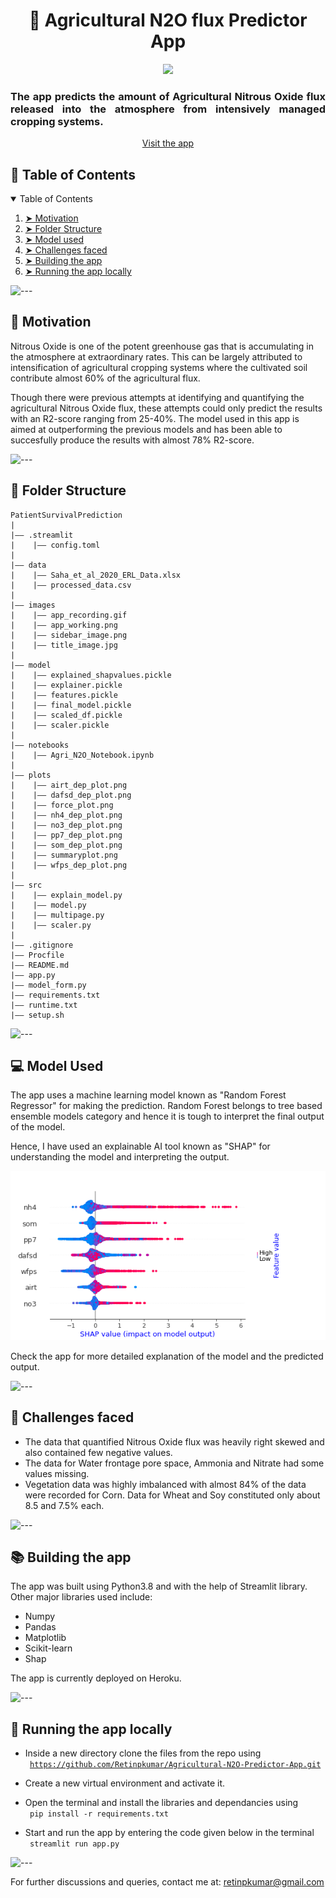 <h1 align='center'> 🌱 Agricultural N2O flux Predictor App </h1>

<div align='center'>
<img src="https://github.com/Retinpkumar/Agricultural-N2O-Predictor-App/blob/main/images/app_recording.gif">
</div>

<h3 align='justify'> The app predicts the amount of Agricultural Nitrous Oxide flux released into the atmosphere from intensively managed cropping systems. </h3>

<div align='center'>
<a href="https://agricultural-n2o.herokuapp.com/" align='center'> Visit the app </a>
</div>
 
<h2> 📖 Table of Contents </h2>
<details open="open">
  <summary>Table of Contents</summary>
  <ol>
    <li><a href="#motivation"> ➤ Motivation </a></li>
    <li><a href="#structure"> ➤ Folder Structure </a></li>
    <li><a href="#model_used"> ➤ Model used </a></li>
    <li><a href="#challenges"> ➤ Challenges faced </a></li>
    <li><a href="#build"> ➤ Building the app </a></li>
    <li><a href="#run"> ➤ Running the app locally </a></li>
    
  </ol>
</details>

![---](https://raw.githubusercontent.com/andreasbm/readme/master/assets/lines/aqua.png)


<h2 id="motivation" > 🎯 Motivation </h2>

Nitrous Oxide is one of the potent greenhouse gas that is accumulating in the atmosphere at extraordinary rates. This can be largely attributed to intensification of agricultural cropping systems where the cultivated soil contribute almost 60% of the agricultural flux.

Though there were previous attempts at identifying and quantifying the agricultural Nitrous Oxide flux, these attempts could only predict the results with an R2-score ranging from 25-40%. The model used in this app is aimed at outperforming the previous models and has been able to succesfully produce the results with almost 78% R2-score.

![---](https://raw.githubusercontent.com/andreasbm/readme/master/assets/lines/aqua.png)


<h2 id='structure'> 📂 Folder Structure </h2>


```
PatientSurvivalPrediction
|
|—— .streamlit
|    |—— config.toml
|
|—— data
|    |—— Saha_et_al_2020_ERL_Data.xlsx
|    |—— processed_data.csv
|
|—— images
|    |—— app_recording.gif
|    |—— app_working.png
|    |—— sidebar_image.png
|    |—— title_image.jpg
|
|—— model
|    |—— explained_shapvalues.pickle
|    |—— explainer.pickle
|    |—— features.pickle
|    |—— final_model.pickle
|    |—— scaled_df.pickle
|    |—— scaler.pickle
|
|—— notebooks
|    |—— Agri_N2O_Notebook.ipynb
|
|—— plots
|    |—— airt_dep_plot.png
|    |—— dafsd_dep_plot.png
|    |—— force_plot.png
|    |—— nh4_dep_plot.png
|    |—— no3_dep_plot.png
|    |—— pp7_dep_plot.png
|    |—— som_dep_plot.png
|    |—— summaryplot.png
|    |—— wfps_dep_plot.png
|
|—— src
|    |—— explain_model.py
|    |—— model.py
|    |—— multipage.py
|    |—— scaler.py
|
|—— .gitignore
|—— Procfile
|—— README.md
|—— app.py
|—— model_form.py
|—— requirements.txt
|—— runtime.txt
|—— setup.sh
```

![---](https://raw.githubusercontent.com/andreasbm/readme/master/assets/lines/aqua.png)

<h2 id="model_used"> 💻 Model Used </h2>
The app uses a machine learning model known as "Random Forest Regressor" for making the prediction. Random Forest belongs to tree based ensemble models category and hence it is tough to interpret the final output of the model.  

Hence, I have used an explainable AI tool known as "SHAP" for understanding the model and interpreting the output.

<img src="https://github.com/Retinpkumar/Agricultural-N2O-Predictor-App/blob/main/plots/summaryplot.png">

Check the app for more detailed explanation of the model and the predicted output.

![---](https://raw.githubusercontent.com/andreasbm/readme/master/assets/lines/aqua.png)

<h2 id="challenges"> 🧩 Challenges faced </h2>

* The data that quantified Nitrous Oxide flux was heavily right skewed and also contained few negative values.  
* The data for Water frontage pore space, Ammonia and Nitrate had some values missing.  
* Vegetation data was highly imbalanced with almost 84% of the data were recorded for Corn. Data for Wheat and Soy constituted only about 8.5 and 7.5% each.

![---](https://raw.githubusercontent.com/andreasbm/readme/master/assets/lines/aqua.png)

<h2 id="build"> 📚 Building the app </h2>
The app was built using Python3.8 and with the help of Streamlit library.  
Other major libraries used include:
<ul>
  <li>Numpy</li> 
  <li>Pandas</li>
  <li>Matplotlib</li>
  <li>Scikit-learn</li>
  <li>Shap</li>
</ul>
The app is currently deployed on Heroku.  

![---](https://raw.githubusercontent.com/andreasbm/readme/master/assets/lines/aqua.png)

<h2 id="run"> 💾 Running the app locally </h2>

* Inside a new directory clone the files from the repo using    
<code> https://github.com/Retinpkumar/Agricultural-N2O-Predictor-App.git </code>  

* Create a new virtual environment and activate it.  

* Open the terminal and install the libraries and dependancies using  
<code> pip install -r requirements.txt </code>  

* Start and run the app by entering the code given below in the terminal  
<code> streamlit run app.py </code>

![---](https://raw.githubusercontent.com/andreasbm/readme/master/assets/lines/aqua.png)

For further discussions and queries, contact me at: retinpkumar@gmail.com
